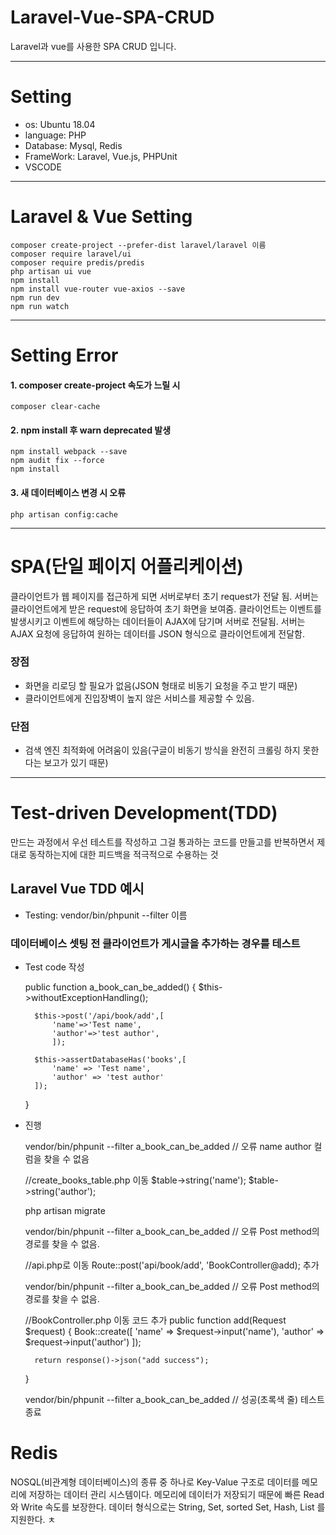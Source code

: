 # Laravel-Vue-SPA-CRUD
Laravel과 vue를 사용한 SPA CRUD 입니다.

---
# Setting
- os: Ubuntu 18.04
- language: PHP
- Database: Mysql, Redis
- FrameWork: Laravel, Vue.js, PHPUnit
- VSCODE

---
# Laravel & Vue Setting
    composer create-project --prefer-dist laravel/laravel 이름
    composer require laravel/ui
    composer require predis/predis
    php artisan ui vue
    npm install
    npm install vue-router vue-axios --save
    npm run dev
    npm run watch

---
# Setting Error
#### 1. composer create-project 속도가 느릴 시
    composer clear-cache

#### 2. npm install 후 warn deprecated 발생
    npm install webpack --save
    npm audit fix --force
    npm install

#### 3. 새 데이터베이스 변경 시 오류
    php artisan config:cache

---
# SPA(단일 페이지 어플리케이션)
클라이언트가 웹 페이지를 접근하게 되면 서버로부터 초기 request가 전달 됨.
서버는 클라이언트에게 받은 request에 응답하여 초기 화면을 보여줌.
클라이언트는 이벤트를 발생시키고 이벤트에 해당하는 데이터들이 AJAX에 담기며 서버로 전달됨.
서버는 AJAX 요청에 응답하여 원하는 데이터를 JSON 형식으로 클라이언트에게 전달함.

### 장점
- 화면을 리로딩 할 필요가 없음(JSON 형태로 비동기 요청을 주고 받기 때문)
- 클라이언트에게 진입장벽이 높지 않은 서비스를 제공할 수 있음.

### 단점
- 검색 엔진 최적화에 어려움이 있음(구글이 비동기 방식을 완전히 크롤링 하지 못한다는 보고가 있기 때문)

---
# Test-driven Development(TDD)
만드는 과정에서 우선 테스트를 작성하고 그걸 통과하는 코드를 만들고를 반복하면서 제대로 동작하는지에 대한 피드백을 적극적으로 수용하는 것

## Laravel Vue TDD 예시
- Testing: vendor/bin/phpunit --filter 이름 

### 데이터베이스 셋팅 전 클라이언트가 게시글을 추가하는 경우를 테스트
- Test code 작성

    public function a_book_can_be_added()
    {
        $this->withoutExceptionHandling();

        $this->post('/api/book/add',[
            'name'=>'Test name',
            'author'=>'test author',
            ]);

        $this->assertDatabaseHas('books',[
            'name' => 'Test name',
            'author' => 'test author'
        ]);
    }
    
- 진행

    vendor/bin/phpunit --filter a_book_can_be_added 
    // 오류 name author 컬럼을 찾을 수 없음
    
    //create_books_table.php 이동
    $table->string('name');
    $table->string('author');
    
    php artisan migrate
    
    vendor/bin/phpunit --filter a_book_can_be_added 
    // 오류 Post method의 경로를 찾을 수 없음.
    
    //api.php로 이동
    Route::post('api/book/add', 'BookController@add); 추가
    
    vendor/bin/phpunit --filter a_book_can_be_added 
    // 오류 Post method의 경로를 찾을 수 없음.
    
    //BookController.php 이동 코드 추가
    public function add(Request $request)
    {
        Book::create([
            'name' => $request->input('name'),
            'author' => $request->input('author')
        ]);

        return response()->json("add success");
    }
    
    vendor/bin/phpunit --filter a_book_can_be_added
    // 성공(초록색 줄) 테스트 종료

# Redis
NOSQL(비관계형 데이터베이스)의 종류 중 하나로 Key-Value 구조로 데이터를 메모리에 저장하는 데이터 관리 시스템이다.
메모리에 데이터가 저장되기 때문에 빠른 Read와 Write 속도를 보장한다.
데이터 형식으로는 String, Set, sorted Set, Hash, List 를 지원한다.
ㅊ

